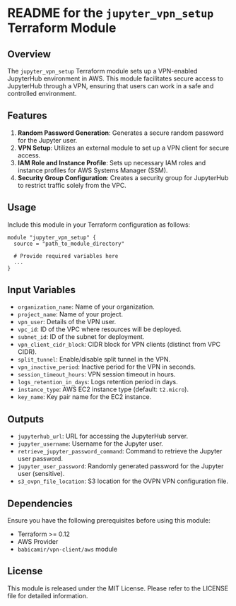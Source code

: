 
# README for the `jupyter_vpn_setup` Terraform Module

## Overview

The `jupyter_vpn_setup` Terraform module sets up a VPN-enabled JupyterHub environment in AWS. This module facilitates secure access to JupyterHub through a VPN, ensuring that users can work in a safe and controlled environment.

## Features

1. **Random Password Generation**: Generates a secure random password for the Jupyter user.
2. **VPN Setup**: Utilizes an external module to set up a VPN client for secure access.
3. **IAM Role and Instance Profile**: Sets up necessary IAM roles and instance profiles for AWS Systems Manager (SSM).
4. **Security Group Configuration**: Creates a security group for JupyterHub to restrict traffic solely from the VPC.

## Usage

Include this module in your Terraform configuration as follows:

```hcl
module "jupyter_vpn_setup" {
  source = "path_to_module_directory"

  # Provide required variables here
  ...
}
```

## Input Variables

- `organization_name`: Name of your organization.
- `project_name`: Name of your project.
- `vpn_user`: Details of the VPN user.
- `vpc_id`: ID of the VPC where resources will be deployed.
- `subnet_id`: ID of the subnet for deployment.
- `vpn_client_cidr_block`: CIDR block for VPN clients (distinct from VPC CIDR).
- `split_tunnel`: Enable/disable split tunnel in the VPN.
- `vpn_inactive_period`: Inactive period for the VPN in seconds.
- `session_timeout_hours`: VPN session timeout in hours.
- `logs_retention_in_days`: Logs retention period in days.
- `instance_type`: AWS EC2 instance type (default: `t2.micro`).
- `key_name`: Key pair name for the EC2 instance.

## Outputs

- `jupyterhub_url`: URL for accessing the JupyterHub server.
- `jupyter_username`: Username for the Jupyter user.
- `retrieve_jupyter_password_command`: Command to retrieve the Jupyter user password.
- `jupyter_user_password`: Randomly generated password for the Jupyter user (sensitive).
- `s3_ovpn_file_location`: S3 location for the OVPN VPN configuration file.

## Dependencies

Ensure you have the following prerequisites before using this module:

- Terraform >= 0.12
- AWS Provider
- `babicamir/vpn-client/aws` module

## License

This module is released under the MIT License. Please refer to the LICENSE file for detailed information.
